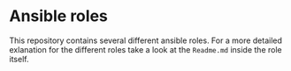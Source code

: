 # Ansible roles

This repository contains several different ansible roles.
For a more detailed exlanation for the different roles take a look at the `Readme.md` inside the role itself.
